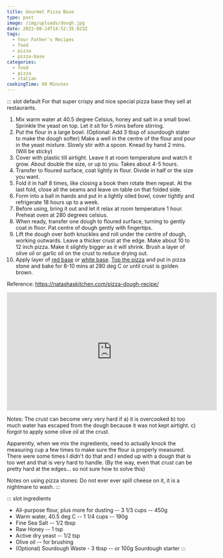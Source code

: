 ```yaml
---
title: Gourmet Pizza Base
type: post
image: /img/uploads/dough.jpg
date: 2022-08-24T14:52:35.023Z
tags:
  - Your Father's Recipes
  - food
  - pizza
  - pizza-base
categories:
  - food
  - pizza
  - italian
cookingTime: 60 Minutes
---
```

::: slot default
For that super crispy and nice special pizza base they sell at restaurants.
<!-- more -->
1. Mix warm water at 40.5 degree Celsius, honey and salt in a small bowl. Sprinkle the yeast on top. Let it sit for 5 mins before stirring.  
2. Put the flour in a large bowl. (Optional: Add 3 tbsp of sourdough stater to make the dough softer) Make a well in the centre of the flour and pour in the yeast mixture. Slowly stir with a spoon. Knead by hand 2 mins. (Will be sticky)
3. Cover with plastic till airtight. Leave it at room temperature and watch it grow. About double the size, or up to you. Takes about 4-5 hours.
4. Transfer to floured surface, coat lightly in flour. Divide in half or the size you want. 
5. Fold it in half 8 times, like closing a book then rotate then repeat. At the last fold, close all the seams and leave on table on that folded side. 
6. Form into a ball in hands and put in a lightly oiled bowl, cover tightly and refrigerate 18 hours up to a week. 
7. Before using, bring it out and let it relax at room temperature 1 hour. Preheat oven at 280 degrees celsius.
8. When ready, transfer one dough to floured surface, turning to gently coat in floor. Pat centre of dough gently with fingertips.
9. Lift the dough over both knuckles and roll under the centre of dough, working outwards. Leave a thicker crust at the edge. Make about 10 to 12 inch pizza. Make it slightly bigger as it will shrink. Brush a layer of olive oil or garlic oil on the crust to reduce drying out.
10. Apply layer of [red base](/posts/tomato-sauce-or-pasta-alla-pamarola.html) or [white base](white-pizza-sauce.html). [Top the pizza](/posts/pizza-toppings.html) and put in pizza stone and bake for 8-10 mins at 280 deg C or until crust is golden brown.

Reference: https://natashaskitchen.com/pizza-dough-recipe/

<iframe width="560" height="315" src="https://www.youtube.com/embed/WM1XcYXix0Y?start=176" title="YouTube video player" frameborder="0" allow="accelerometer; autoplay; clipboard-write; encrypted-media; gyroscope; picture-in-picture" allowfullscreen></iframe>

Notes: The crust can become very very hard if a) it is overcooked b) too much water has escaped from the dough because it was not kept airtight. c) forgot to apply some olive oil at the crust.

Apparently, when we mix the ingredients, need to actually knock the measuring cup a few times to make sure the flour is properly measured. There were some times I didn't do that and I ended up with a dough that is too wet and that is very hard to handle. (By the way, even that crust can be pretty hard at the edges... so not sure how to solve this)

Notes on using pizza stones: Do not ever ever spill cheese on it, it is a nightmare to wash.
:::

::: slot ingredients
- All-purpose flour, plus more for dusting -- 3 1/3 cups -- 450g
- Warm water, 40.5 deg C -- 1 1/4 cups -- 190g
- Fine Sea Salt -- 1/2 tbsp
- Raw Honey -- 1 tsp
- Active dry yeast -- 1/2 tsp
- Olive oil -- for brushing
- (Optional) Sourdough Waste - 3 tbsp -- or 100g Sourdough starter
:::